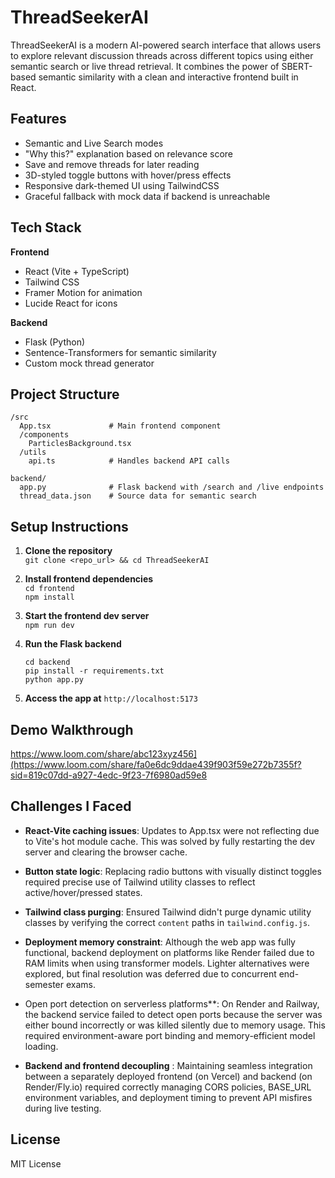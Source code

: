 
# ThreadSeekerAI

ThreadSeekerAI is a modern AI-powered search interface that allows users to explore relevant discussion threads across different topics using either semantic search or live thread retrieval. It combines the power of SBERT-based semantic similarity with a clean and interactive frontend built in React.

## Features

- Semantic and Live Search modes
- "Why this?" explanation based on relevance score
- Save and remove threads for later reading
- 3D-styled toggle buttons with hover/press effects
- Responsive dark-themed UI using TailwindCSS
- Graceful fallback with mock data if backend is unreachable

## Tech Stack

**Frontend**
- React (Vite + TypeScript)
- Tailwind CSS
- Framer Motion for animation
- Lucide React for icons

**Backend**
- Flask (Python)
- Sentence-Transformers for semantic similarity
- Custom mock thread generator

## Project Structure

```
/src
  App.tsx             # Main frontend component
  /components
    ParticlesBackground.tsx
  /utils
    api.ts            # Handles backend API calls

backend/
  app.py              # Flask backend with /search and /live endpoints
  thread_data.json    # Source data for semantic search
```

## Setup Instructions

1. **Clone the repository**  
   `git clone <repo_url> && cd ThreadSeekerAI`

2. **Install frontend dependencies**  
   `cd frontend`  
   `npm install`

3. **Start the frontend dev server**  
   `npm run dev`

4. **Run the Flask backend**
   ```
   cd backend
   pip install -r requirements.txt
   python app.py
   ```

5. **Access the app at** `http://localhost:5173`

## Demo Walkthrough

https://www.loom.com/share/abc123xyz456](https://www.loom.com/share/fa0e6dc9ddae439f903f59e272b7355f?sid=819c07dd-a927-4edc-9f23-7f6980ad59e8


## Challenges I Faced

- **React-Vite caching issues**: Updates to App.tsx were not reflecting due to Vite's hot module cache. This was solved by fully restarting the dev server and clearing the browser cache.

- **Button state logic**: Replacing radio buttons with visually distinct toggles required precise use of Tailwind utility classes to reflect active/hover/pressed states.

- **Tailwind class purging**: Ensured Tailwind didn't purge dynamic utility classes by verifying the correct `content` paths in `tailwind.config.js`.

- **Deployment memory constraint**: Although the web app was fully functional, backend deployment on platforms like Render failed due to RAM limits when using transformer models. Lighter alternatives were explored, but final resolution was deferred due to concurrent end-semester exams.

- Open port detection on serverless platforms**: On Render and Railway, the backend service failed to detect open ports because the server was either bound incorrectly or was killed silently due to memory usage. This required environment-aware port binding and memory-efficient model loading.

- **Backend and frontend decoupling** : Maintaining seamless integration between a separately deployed frontend (on Vercel) and backend (on Render/Fly.io) required correctly managing CORS policies, BASE_URL environment variables, and deployment timing to prevent API misfires during live testing.
## License

MIT License
